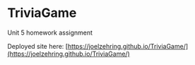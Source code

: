 # TriviaGame
Unit 5 homework assignment

Deployed site here: [https://joelzehring.github.io/TriviaGame/](https://joelzehring.github.io/TriviaGame/)
